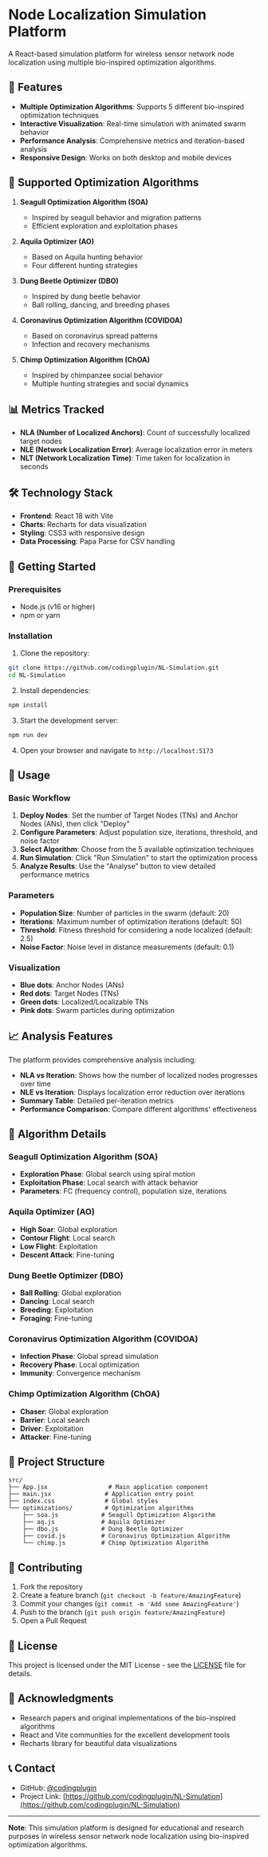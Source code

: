# Node Localization Simulation Platform

A React-based simulation platform for wireless sensor network node localization using multiple bio-inspired optimization algorithms.

## 🚀 Features

- **Multiple Optimization Algorithms**: Supports 5 different bio-inspired optimization techniques
- **Interactive Visualization**: Real-time simulation with animated swarm behavior
- **Performance Analysis**: Comprehensive metrics and iteration-based analysis
- **Responsive Design**: Works on both desktop and mobile devices

## 🧬 Supported Optimization Algorithms

1. **Seagull Optimization Algorithm (SOA)**
   - Inspired by seagull behavior and migration patterns
   - Efficient exploration and exploitation phases

2. **Aquila Optimizer (AO)**
   - Based on Aquila hunting behavior
   - Four different hunting strategies

3. **Dung Beetle Optimizer (DBO)**
   - Inspired by dung beetle behavior
   - Ball rolling, dancing, and breeding phases

4. **Coronavirus Optimization Algorithm (COVIDOA)**
   - Based on coronavirus spread patterns
   - Infection and recovery mechanisms

5. **Chimp Optimization Algorithm (ChOA)**
   - Inspired by chimpanzee social behavior
   - Multiple hunting strategies and social dynamics

## 📊 Metrics Tracked

- **NLA (Number of Localized Anchors)**: Count of successfully localized target nodes
- **NLE (Network Localization Error)**: Average localization error in meters
- **NLT (Network Localization Time)**: Time taken for localization in seconds

## 🛠️ Technology Stack

- **Frontend**: React 18 with Vite
- **Charts**: Recharts for data visualization
- **Styling**: CSS3 with responsive design
- **Data Processing**: Papa Parse for CSV handling

## 🚀 Getting Started

### Prerequisites

- Node.js (v16 or higher)
- npm or yarn

### Installation

1. Clone the repository:
```bash
git clone https://github.com/codingplugin/NL-Simulation.git
cd NL-Simulation
```

2. Install dependencies:
```bash
npm install
```

3. Start the development server:
```bash
npm run dev
```

4. Open your browser and navigate to `http://localhost:5173`

## 📖 Usage

### Basic Workflow

1. **Deploy Nodes**: Set the number of Target Nodes (TNs) and Anchor Nodes (ANs), then click "Deploy"
2. **Configure Parameters**: Adjust population size, iterations, threshold, and noise factor
3. **Select Algorithm**: Choose from the 5 available optimization techniques
4. **Run Simulation**: Click "Run Simulation" to start the optimization process
5. **Analyze Results**: Use the "Analyse" button to view detailed performance metrics

### Parameters

- **Population Size**: Number of particles in the swarm (default: 20)
- **Iterations**: Maximum number of optimization iterations (default: 50)
- **Threshold**: Fitness threshold for considering a node localized (default: 2.5)
- **Noise Factor**: Noise level in distance measurements (default: 0.1)

### Visualization

- **Blue dots**: Anchor Nodes (ANs)
- **Red dots**: Target Nodes (TNs)
- **Green dots**: Localized/Localizable TNs
- **Pink dots**: Swarm particles during optimization

## 📈 Analysis Features

The platform provides comprehensive analysis including:

- **NLA vs Iteration**: Shows how the number of localized nodes progresses over time
- **NLE vs Iteration**: Displays localization error reduction over iterations
- **Summary Table**: Detailed per-iteration metrics
- **Performance Comparison**: Compare different algorithms' effectiveness

## 🔬 Algorithm Details

### Seagull Optimization Algorithm (SOA)
- **Exploration Phase**: Global search using spiral motion
- **Exploitation Phase**: Local search with attack behavior
- **Parameters**: FC (frequency control), population size, iterations

### Aquila Optimizer (AO)
- **High Soar**: Global exploration
- **Contour Flight**: Local search
- **Low Flight**: Exploitation
- **Descent Attack**: Fine-tuning

### Dung Beetle Optimizer (DBO)
- **Ball Rolling**: Global exploration
- **Dancing**: Local search
- **Breeding**: Exploitation
- **Foraging**: Fine-tuning

### Coronavirus Optimization Algorithm (COVIDOA)
- **Infection Phase**: Global spread simulation
- **Recovery Phase**: Local optimization
- **Immunity**: Convergence mechanism

### Chimp Optimization Algorithm (ChOA)
- **Chaser**: Global exploration
- **Barrier**: Local search
- **Driver**: Exploitation
- **Attacker**: Fine-tuning

## 📁 Project Structure

```
src/
├── App.jsx                 # Main application component
├── main.jsx               # Application entry point
├── index.css              # Global styles
└── optimizations/         # Optimization algorithms
    ├── soa.js            # Seagull Optimization Algorithm
    ├── aq.js             # Aquila Optimizer
    ├── dbo.js            # Dung Beetle Optimizer
    ├── covid.js          # Coronavirus Optimization Algorithm
    └── chimp.js          # Chimp Optimization Algorithm
```

## 🤝 Contributing

1. Fork the repository
2. Create a feature branch (`git checkout -b feature/AmazingFeature`)
3. Commit your changes (`git commit -m 'Add some AmazingFeature'`)
4. Push to the branch (`git push origin feature/AmazingFeature`)
5. Open a Pull Request

## 📄 License

This project is licensed under the MIT License - see the [LICENSE](LICENSE) file for details.

## 🙏 Acknowledgments

- Research papers and original implementations of the bio-inspired algorithms
- React and Vite communities for the excellent development tools
- Recharts library for beautiful data visualizations

## 📞 Contact

- GitHub: [@codingplugin](https://github.com/codingplugin)
- Project Link: [https://github.com/codingplugin/NL-Simulation](https://github.com/codingplugin/NL-Simulation)

---

**Note**: This simulation platform is designed for educational and research purposes in wireless sensor network node localization using bio-inspired optimization algorithms. 